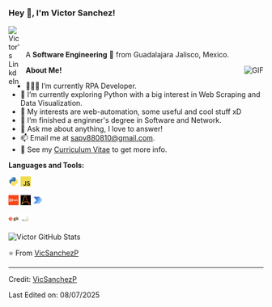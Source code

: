 
<h3 title="hehehe"> Hey 👋, I'm Victor Sanchez!</h3>

<a href="https://www.linkedin.com/in/victor-daniel-sanchez-parga-a53150196">
  <img align="left" alt="Victor's LinkdeIn" width="24px" src="https://cdn.jsdelivr.net/npm/simple-icons@v3/icons/linkedin.svg" style="margin-right: 10px;" color="blue"/>
</a>


<br />
<br />

A **Software Engineering** 🚀 from Guadalajara Jalisco, Mexico.

  <img align="right" alt="GIF" src="https://i.pinimg.com/originals/e4/26/70/e426702edf874b181aced1e2fa5c6cde.gif" />

**About Me!**

- 👨🏽‍💻 I’m currently RPA Developer.
- 🌱 I’m currently exploring Python with a big interest in Web Scraping and Data Visualization. 
- 🤔 My interests are web-automation, some useful and cool stuff xD
- 💼 I’m finished a enginner's degree in Software and Network.
- 💬 Ask me about anything, I love to answer!
- 📫 Email me at [sapv880810@gmail.com](mailto:sapv880810@gmail.com).
- 📝 See my [Curriculum Vitae](https://drive.google.com/file/d/1fJyI8uBtTcd2j9VOeIhXKJ70Spy-CX7m/view?usp=drive_link) to get more info.


**Languages and Tools:**  

<code><img height="20" src="https://raw.githubusercontent.com/github/explore/80688e429a7d4ef2fca1e82350fe8e3517d3494d/topics/python/python.png"></code>
<code><img height="20" src="https://raw.githubusercontent.com/github/explore/80688e429a7d4ef2fca1e82350fe8e3517d3494d/topics/javascript/javascript.png"></code>

<code><img height="20" src="icons/uipath.jpg"></code>
<code><img height="20" src="icons/AutomatioA.png"></code>
<code><img height="20" src="icons/powerA.jpg"></code>


<code><img height="20" src="https://raw.githubusercontent.com/github/explore/80688e429a7d4ef2fca1e82350fe8e3517d3494d/topics/git/git.png"></code>
<code><img height="20" src="https://raw.githubusercontent.com/github/explore/80688e429a7d4ef2fca1e82350fe8e3517d3494d/topics/mysql/mysql.png"></code>

<img src="https://github-readme-stats.vercel.app/api?username=VicSanchezP&show_icons=true&hide_border=true&count_private=true&theme=shades-of-purple&icon_color=fad000" alt="Victor GitHub Stats">

⭐️ From [VicSanchezP](https://github.com/VicSanchezP)


----
Credit: [VicSanchezP](https://github.com/VicSanchezP)

Last Edited on: 08/07/2025
